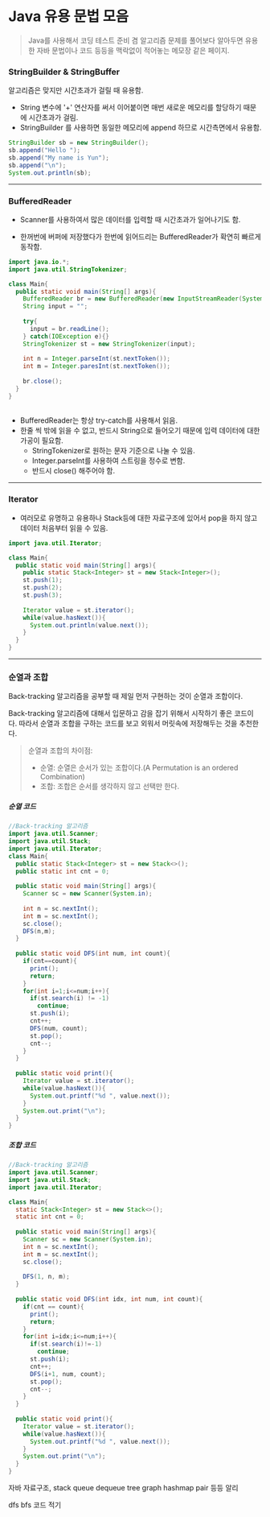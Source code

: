 # Java  유용 문법 모음

> Java를 사용해서 코딩 테스트 준비 겸 알고리즘 문제를 풀어보다 알아두면 유용한 자바 문법이나 코드 등등을 맥락없이 적어놓는 메모장 같은 페이지.

### StringBuilder & StringBuffer

알고리즘은 맞지만 시간초과가 걸릴 때 유용함. 

* String 변수에 '+' 연산자를 써서 이어붙이면 매번 새로운 메모리를 할당하기 때문에 시간초과가 걸림.
* StringBuilder 를 사용하면 동일한 메모리에 append 하므로 시간측면에서 유용함. 

```java
StringBuilder sb = new StringBuilder();
sb.append("Hello ");
sb.append("My name is Yun");
sb.append("\n");
System.out.println(sb);
```



---

### BufferedReader

* Scanner를 사용하여서 많은 데이터를 입력할 때 시간초과가 일어나기도 함. 

* 한꺼번에 버퍼에 저장했다가 한번에 읽어드리는 BufferedReader가 확연히 빠르게 동작함. 

```java
import java.io.*;
import java.util.StringTokenizer;

class Main{
  public static void main(String[] args){
    BufferedReader br = new BufferedReader(new InputStreamReader(System.in));
    String input = "";
    
    try{
      input = br.readLine();
    } catch(IOException e){}
    StringTokenizer st = new StringTokenizer(input);
    
    int n = Integer.parseInt(st.nextToken());
    int m = Integer.paresInt(st.nextToken());
    
    br.close();
  }
}
    
```

* BufferedReader는 항상 try-catch를 사용해서 읽음.
* 한줄 씩 밖에 읽을 수 없고, 반드시 String으로 들어오기 때문에 입력 데이터에 대한 가공이 필요함.
  * StringTokenizer로 원하는 문자 기준으로 나눌 수 있음.
  * Integer.parseInt를 사용하여 스트링을 정수로 변함.
  * 반드시 close() 해주어야 함. 



---

### Iterator

* 여러모로 유명하고 유용하나 Stack등에 대한 자료구조에 있어서 pop을 하지 않고 데이터 처음부터 읽을 수 있음.

```java
import java.util.Iterator;

class Main{
  public static void main(String[] args){
    public static Stack<Integer> st = new Stack<Integer>();
    st.push(1);
    st.push(2);
    st.push(3);
    
    Iterator value = st.iterator();
    while(value.hasNext()){
      System.out.println(value.next());
    }
  }
}
```



---

### 순열과 조합

Back-tracking 알고리즘을 공부할 때 제일 먼저 구현하는 것이 순열과 조합이다.

Back-tracking 알고리즘에 대해서 입문하고 감을 잡기 위해서 시작하기 좋은 코드이다. 따라서 순열과 조합을 구하는 코드를 보고 외워서 머릿속에 저장해두는 것을 추천한다. 

> 순열과 조합의 차이점:
>
> - 순열: 순열은 순서가 있는 조합이다.(A Permutation is an ordered Combination)
> - 조합: 조합은 순서를 생각하지 않고 선택만 한다.



##### 순열 코드

```java
//Back-tracking 알고리즘
import java.util.Scanner;
import java.util.Stack;
import java.util.Iterator;
class Main{
  public static Stack<Integer> st = new Stack<>();
  public static int cnt = 0;
  
  public static void main(String[] args){
    Scanner sc = new Scanner(System.in);
    
    int n = sc.nextInt();
    int m = sc.nextInt();
    sc.close();
    DFS(n,m);
  }
  
  public static void DFS(int num, int count){
    if(cnt==count){
      print();
      return;
    }
    for(int i=1;i<=num;i++){
      if(st.search(i) != -1)
        continue;
      st.push(i);
      cnt++;
      DFS(num, count);
      st.pop();
      cnt--;
    }
  }
 
  public static void print(){
    Iterator value = st.iterator();
    while(value.hasNext()){
      System.out.printf("%d ", value.next()); 
    }   
    System.out.print("\n");
  }
}
```



##### 조합 코드

```java
//Back-tracking 알고리즘
import java.util.Scanner;
import java.util.Stack;
import java.util.Iterator;

class Main{
  static Stack<Integer> st = new Stack<>();
  static int cnt = 0;
  
  public static void main(String[] args){
    Scanner sc = new Scanner(System.in);
    int n = sc.nextInt();
    int m = sc.nextInt();
    sc.close();
    
    DFS(1, n, m);
  }
  
  public static void DFS(int idx, int num, int count){
    if(cnt == count){
      print();
      return;
    }
    for(int i=idx;i<=num;i++){
      if(st.search(i)!=-1)
        continue;
      st.push(i);
      cnt++;
      DFS(i+1, num, count);
      st.pop();
      cnt--;
    }
  }
  
  public static void print(){
    Iterator value = st.iterator();
    while(value.hasNext()){
      System.out.printf("%d ", value.next());
    }
    System.out.print("\n");
  }
}
```



자바 자료구조, stack queue dequeue tree graph hashmap pair 등등 알리

dfs bfs 코드 적기

